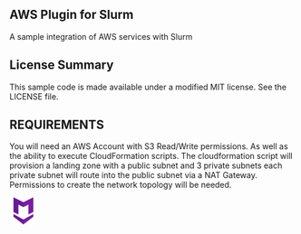 ## AWS Plugin for Slurm

A sample integration of AWS services with Slurm

## License Summary

This sample code is made available under a modified MIT license. See the LICENSE file.

## REQUIREMENTS

You will need an AWS Account with S3 Read/Write permissions. As well as the ability to execute CloudFormation scripts. The cloudformation script will provision a landing zone with a public subnet and 3 private subnets each private subnet will route into the public subnet via a NAT Gateway. Permissions to create the network topology will be needed.

![alt text](https://github.com/adam-p/markdown-here/raw/master/src/common/images/icon48.png "SLURM bursting network topology")



